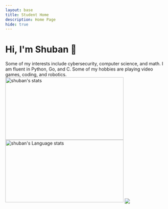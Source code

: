 ```yaml
---
layout: base
title: Student Home 
description: Home Page
hide: true
---
```


# Hi, I'm Shuban 👋

<p> Some of my interests include cybersecurity, computer science, and math. I am fluent in Python, Go, and C. Some of my hobbies are playing video games, coding, and robotics. 

<img height=196 width=370 src="https://github-readme-stats.vercel.app/api?username=shuban-789&theme=transparent&show_icons=true" alt="shuban's stats" />

<img height=196 width=370 src="https://github-readme-stats-salesp07.vercel.app/api/top-langs/?username=shuban-789&hide=jupyter%20notebook,css,scss,makefile,dockerfile,html,astro,typescript,javascript,mdx&langs_count=8&layout=compact&theme=transparent" alt="shuban's Language stats" />


<img align="center" src="https://skillicons.dev/icons?i=py,c,go,swift,js,docker,nginx,redhat,vscode,linux,bash,aws,blender,pytorch,tensorflow" />
